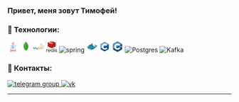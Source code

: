 ### Привет, меня зовут Тимофей!

### 🚀 Технологии:
<p align="left">
<img src="https://raw.githubusercontent.com/devicons/devicon/master/icons/java/java-original-wordmark.svg" alt="java" width="25" height="25" />
<img src="https://raw.githubusercontent.com/devicons/devicon/master/icons/mongodb/mongodb-original.svg" alt="mongodb" width="25" height="25" />
<img src="https://raw.githubusercontent.com/devicons/devicon/master/icons/mysql/mysql-original-wordmark.svg" alt="mysql" width="25" height="25" />
<img src="https://raw.githubusercontent.com/devicons/devicon/master/icons/redis/redis-original-wordmark.svg" alt="redis" width="25" height="25" />
<img src="https://www.vectorlogo.zone/logos/springio/springio-icon.svg" alt="spring" width="25" height="25" />
<img src="https://raw.githubusercontent.com/devicons/devicon/master/icons/docker/docker-original.svg" alt="Docker" width="25" height="25" />
<img src="https://raw.githubusercontent.com/github/explore/f3e22f0dca2be955676bc70d6214b95b13354ee8/topics/c/c.png" alt="C" width="25" height="25" />
<img src="https://raw.githubusercontent.com/github/explore/180320cffc25f4ed1bbdfd33d4db3a66eeeeb358/topics/cpp/cpp.png" alt="C++" width="25" height="25" />
<img src="https://github.com/yungtimofey/yungtimofey/assets/72038900/f818b8c6-0fce-4f2c-967a-69430ddf9080" alt="Postgres" width="25" height="25" />
<img src="https://github.com/yungtimofey/yungtimofey/assets/72038900/f818b8c6-0fce-4f2c-967a-69430ddf9080" alt="Kafka" width="25" height="25" />
</p>


### 🤝 Контакты:

<div id="badges">
  <a href="https://t.me/EasternSlav" target="_blank">
      <img src="https://cdn-icons-png.flaticon.com/512/2111/2111646.png" width="40" height="40" alt="telegram group" />
  </a>
  <a href="[https://stars6392@gmail.com](https://vk.com/id745006378)" target="_blank">
      <img src="https://cdn-icons-png.flaticon.com/512/145/145813.png" width="40" height="40" alt="vk"/>
  </a>
</div>

---

<!--
**yungtimofey/yungtimofey** is a ✨ _special_ ✨ repository because its `README.md` (this file) appears on your GitHub profile.

Here are some ideas to get you started:

- 🔭 I’m currently working on ...
- 🌱 I’m currently learning ...
- 👯 I’m looking to collaborate on ...
- 🤔 I’m looking for help with ...
- 💬 Ask me about ...
- 📫 How to reach me: ...
- 😄 Pronouns: ...
- ⚡ Fun fact: ...
-->
